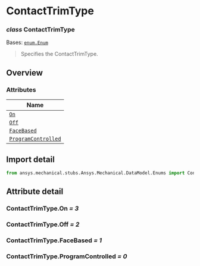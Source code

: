# ContactTrimType

<a id="ContactTrimType"></a>

### *class* ContactTrimType

Bases: [`enum.Enum`](https://docs.python.org/3/library/enum.html#enum.Enum)

> Specifies the ContactTrimType.

> <!-- !! processed by numpydoc !! -->

<a id="overview"></a>

## Overview

### Attributes

| Name |
| ----------------------------------------------------------- |
| [`On`](#ContactTrimType.On) |
| [`Off`](#ContactTrimType.Off) |
| [`FaceBased`](#ContactTrimType.FaceBased) |
| [`ProgramControlled`](#ContactTrimType.ProgramControlled) |

<a id="import-detail"></a>

## Import detail

```python
from ansys.mechanical.stubs.Ansys.Mechanical.DataModel.Enums import ContactTrimType
```

<a id="attribute-detail"></a>

## Attribute detail

<a id="ContactTrimType.On"></a>

### ContactTrimType.On *= 3*

<a id="ContactTrimType.Off"></a>

### ContactTrimType.Off *= 2*

<a id="ContactTrimType.FaceBased"></a>

### ContactTrimType.FaceBased *= 1*

<a id="ContactTrimType.ProgramControlled"></a>

### ContactTrimType.ProgramControlled *= 0*
